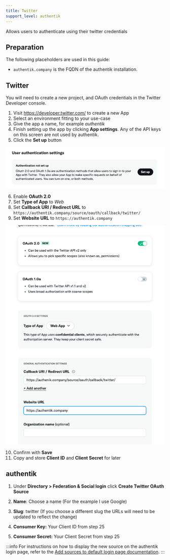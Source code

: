 ```yaml
---
title: Twitter
support_level: authentik
---
```


Allows users to authenticate using their twitter credentials

## Preparation

The following placeholders are used in this guide:

- `authentik.company` is the FQDN of the authentik installation.

## Twitter

You will need to create a new project, and OAuth credentials in the Twitter Developer console.

1. Visit https://developer.twitter.com/ to create a new App
2. Select an environment fitting to your use-case
3. Give the app a name, for example _authentik_
4. Finish setting up the app by clicking **App settings**. Any of the API keys on this screen are not used by authentik.
5. Click the **Set up** button

![](./twitter1.png)

6. Enable **OAuth 2.0**
7. Set **Type of App** to _Web_
8. Set **Callback URI / Redirect URL** to `https://authentik.company/source/oauth/callback/twitter/`
9. Set **Website URL** to `https://authentik.company`

![](./twitter2.png)

10. Confirm with **Save**
11. Copy and store **Client ID** and **Client Secret** for later

## authentik

1. Under **Directory > Federation & Social login** click **Create Twitter OAuth Source**

2. **Name**: Choose a name (For the example I use Google)
3. **Slug**: twitter (If you choose a different slug the URLs will need to be updated to reflect the change)
4. **Consumer Key:** Your Client ID from step 25
5. **Consumer Secret:** Your Client Secret from step 25

:::info
For instructions on how to display the new source on the authentik login page, refer to the [Add sources to default login page documentation](../../index.md#add-sources-to-default-login-page).
:::

